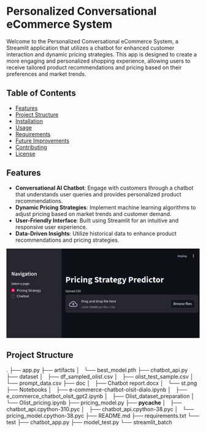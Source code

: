 # Personalized Conversational eCommerce System

Welcome to the Personalized Conversational eCommerce System, a Streamlit application that utilizes a chatbot for enhanced customer interaction and dynamic pricing strategies. This app is designed to create a more engaging and personalized shopping experience, allowing users to receive tailored product recommendations and pricing based on their preferences and market trends.

## Table of Contents

- [Features](#features)
- [Project Structure](#project-structure)
- [Installation](#installation)
- [Usage](#usage)
- [Requirements](#requirements)
- [Future Improvements](#future-improvements)
- [Contributing](#contributing)
- [License](#license)

## Features

- **Conversational AI Chatbot**: Engage with customers through a chatbot that understands user queries and provides personalized product recommendations.
- **Dynamic Pricing Strategies**: Implement machine learning algorithms to adjust pricing based on market trends and customer demand.
- **User-Friendly Interface**: Built using Streamlit for an intuitive and responsive user experience.
- **Data-Driven Insights**: Utilize historical data to enhance product recommendations and pricing strategies.

![Streamlit App Screenshot](doc/st.png)

## Project Structure
.
├── app.py
├── artifacts
│   └── best_model.pth
├── chatbot_api.py
├── dataset
│   ├── df_sampled_olist.csv
│   ├── olist_test_sample.csv
│   └── prompt_data.csv
├── doc
│   ├── Chatbot report.docx
│   └── st.png
├── Notebooks
│   ├── e-commerce-chatbot-olsit-dialo.ipynb
│   ├── e_commerce_chatbot_olsit_gpt2.ipynb
│   ├── Olist_dataset_preparation
│   └── Olist_pricing.ipynb
├── pricing_model.py
├── __pycache__
│   ├── chatbot_api.cpython-310.pyc
│   ├── chatbot_api.cpython-38.pyc
│   └── pricing_model.cpython-38.pyc
├── README.md
├── requirements.txt
└── test
    ├── chatbot_app.py
    ├── model_test.py
    └── streamlit_batch

